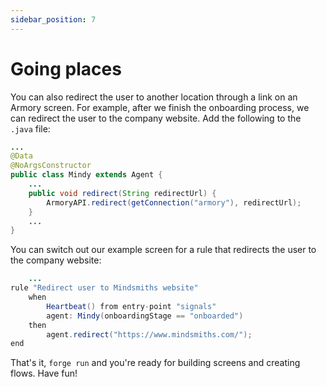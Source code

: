 ```yaml
---
sidebar_position: 7
---
```

# Going places

You can also redirect the user to another location through a link on an Armory screen.
For example, after we finish the onboarding process, we can redirect the user to the company website.
Add the following to the `.java` file:

```java title="rule_engine/src/main/java/agents/Nola.java"
...
@Data
@NoArgsConstructor
public class Mindy extends Agent {
    ...
    public void redirect(String redirectUrl) {
        ArmoryAPI.redirect(getConnection("armory"), redirectUrl);
    }
    ...
}

```

You can switch out our example screen for a rule that redirects the user to the company website:

```java title="rule_engine/src/main/resources/rules/mindy/Mindy.drl"
    ...
rule "Redirect user to Mindsmiths website"
    when
        Heartbeat() from entry-point "signals"
        agent: Mindy(onboardingStage == "onboarded")
    then
        agent.redirect("https://www.mindsmiths.com/");
end
```
That's it, `forge run` and you're ready for building screens and creating flows. Have fun!